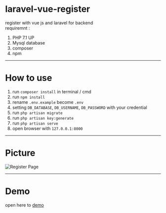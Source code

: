 # laravel-vue-register
register with vue js and laravel for backend  
requiremnt : 
1. PHP 7.1 UP
1. Mysql database
1. composer
1. npm
---
# How to use
1. run `composer install` in terminal / cmd
1. run `npm install`
1. rename `.env.example` become `.env`
1. setting `DB_DATABASE`, `DB_USERNAME`, `DB_PASSWORD` with your credential
1. run `php artisan migrate`
1. run `php artisan key:generate`
1. run `php artisan serve`
1. open browser with `127.0.0.1:8000`

---
# Picture
![Register Page](https://i.ibb.co/pLVkYD1/Screenshot-from-2019-08-20-20-26-09.png "Result")


---
# Demo
open here to [demo](http://laravel-vue-register.hydrogendioxide.net/)

